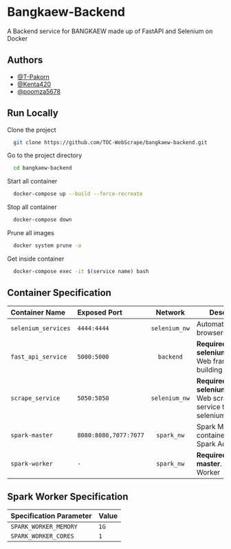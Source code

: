 # Bangkaew-Backend

A Backend service for BANGKAEW made up of FastAPI and Selenium on Docker

## Authors

- [@T-Pakorn](https://github.com/T-Pakorn)
- [@Kenta420](https://github.com/Poomipat-Ch)
- [@poomza5678](https://github.com/GoldF15h)

## Run Locally

Clone the project

```bash
  git clone https://github.com/TOC-WebScrape/bangkaew-backend.git
```

Go to the project directory

```bash
  cd bangkaew-backend
```

Start all container

```bash
  docker-compose up --build --force-recreate
```

Stop all container

```bash
  docker-compose down
```

Prune all images

```bash
  docker system prune -a
```

Get inside container

```bash
  docker-compose exec -it $(service name) bash
```

## Container Specification

| Container Name      | Exposed Port          |    Network    | Description                                                            |
| :------------------ | :-------------------- | :-----------: | ---------------------------------------------------------------------- |
| `selenium_services` | `4444:4444`           | `selenium_nw` | Automates browsers                                                     |
| `fast_api_service`  | `5000:5000`           |   `backend`   | **Required selenium_services**. Web framework for building APIs        |
| `scrape_service`    | `5050:5050`           | `selenium_nw` | **Required selenium_services**. Web scraping service that use selenium |
| `spark-master`      | `8080:8080,7077:7077` |  `spark_nw`   | Spark Master container with Spark Admin                                |
| `spark-worker`      | `-`                   |  `spark_nw`   | **Required spark-master**. Spark Worker                                |

## Spark Worker Specification

| Specification Parameter | Value |
| :---------------------- | :---- |
| `SPARK_WORKER_MEMORY`   | `1G`  |
| `SPARK_WORKER_CORES`    | `1`   |
